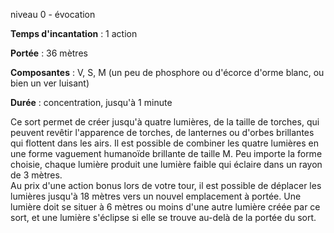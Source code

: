 niveau 0 - évocation

**Temps d'incantation** : 1 action

**Portée** : 36 mètres

**Composantes** : V, S, M (un peu de phosphore ou d'écorce d'orme blanc, ou bien un ver luisant)

**Durée** : concentration, jusqu'à 1 minute

Ce sort permet de créer jusqu'à quatre lumières, de la taille de torches, qui peuvent revêtir l'apparence de torches, de lanternes ou d'orbes brillantes qui flottent dans les airs. Il est possible de combiner les quatre lumières en une forme vaguement humanoïde brillante de taille M. Peu importe la forme choisie, chaque lumière produit une lumière faible qui éclaire dans un rayon de 3 mètres.  
Au prix d'une action bonus lors de votre tour, il est possible de déplacer les lumières jusqu'à 18 mètres vers un nouvel emplacement à portée. Une lumière doit se situer à 6 mètres ou moins d'une autre lumière créée par ce sort, et une lumière s'éclipse si elle se trouve au-delà de la portée du sort.